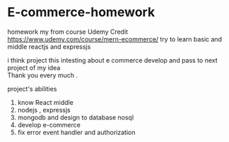 # E-commerce-homework

homework my from course Udemy 
Credit https://www.udemy.com/course/mern-ecommerce/
try to learn basic and middle reactjs and expressjs

i think project this intesting about e commerce develop and pass to next project of my idea  
Thank you every much . 

project's abilities 
1. know React middle 
2. nodejs , expressjs 
3. mongodb and design to database nosql 
4. develop e-commerce
5. fix error event handler and authorization

